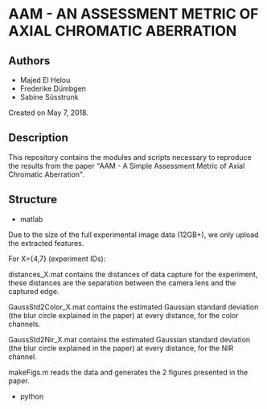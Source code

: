 # AAM - AN ASSESSMENT METRIC OF AXIAL CHROMATIC ABERRATION

## Authors

- Majed El Helou
- Frederike Dümbgen
- Sabine Süsstrunk

Created on May 7, 2018.

## Description 

This repository contains the modules and scripts necessary to reproduce the results from the paper "AAM - A Simple Assessment Metric of Axial Chromatic Aberration". 

## Structure

- matlab

Due to the size of the full experimental image data (12GB+), we only upload the extracted features.

For X={4,7} (experiment IDs):


distances_X.mat
contains the distances of data capture for the experiment, these distances are the separation between the camera lens and the captured edge.


GaussStd2Color_X.mat
contains the estimated Gaussian standard deviation (the blur circle explained in the paper) at every distance, for the color channels.


GaussStd2Nir_X.mat
contains the estimated Gaussian standard deviation (the blur circle explained in the paper) at every distance, for the NIR channel.


makeFigs.m
reads the data and generates the 2 figures presented in the paper.



- python

